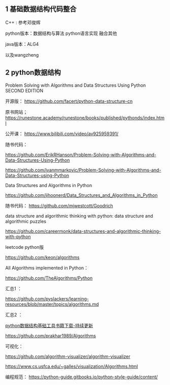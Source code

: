 ## 1 基础数据结构代码整合


C++ :  参考邓俊辉

python版本：数据结构与算法 python语言实现 融合其他

java版本：ALG4

以及wangzheng

## 2 python数据结构

Problem Solving with Algorithms and Data Structures Using Python SECOND EDITION

开源版： https://github.com/facert/python-data-structure-cn

原书网站； https://runestone.academy/runestone/books/published/pythonds/index.html

公开课： https://www.bilibili.com/video/av925959391/

随书代码： 

https://github.com/ErikRHanson/Problem-Solving-with-Algorithms-and-Data-Structures-Using-Python

https://github.com/ivanmmarkovic/Problem-Solving-with-Algorithms-and-Data-Structures-using-Python

Data Structures and Algorithms in Python

https://github.com/jihoonerd/Data_Structures_and_Algorithms_in_Python

随书代码：  https://github.com/mjwestcott/Goodrich


data structure and algorithmic thinking with python: data structure and algorithmic puzzles

https://github.com/careermonk/data-structures-and-algorithmic-thinking-with-python


leetcode python版

https://github.com/keon/algorithms

All Algorithms implemented in Python： 

https://github.com/TheAlgorithms/Python


汇总1 ：

https://github.com/pyslackers/learning-resources/blob/master/topics/algorithms.md


汇总2 ：

[python数据结构基础工具书籍下载-持续更新](https://www.jianshu.com/p/9f4d6a731d59)

https://github.com/prakhar1989/Algorithms


可视化：

https://github.com/algorithm-visualizer/algorithm-visualizer

https://www.cs.usfca.edu/~galles/visualization/Algorithms.html


编程规范： https://python-guide.gitbooks.io/python-style-guide/content/

